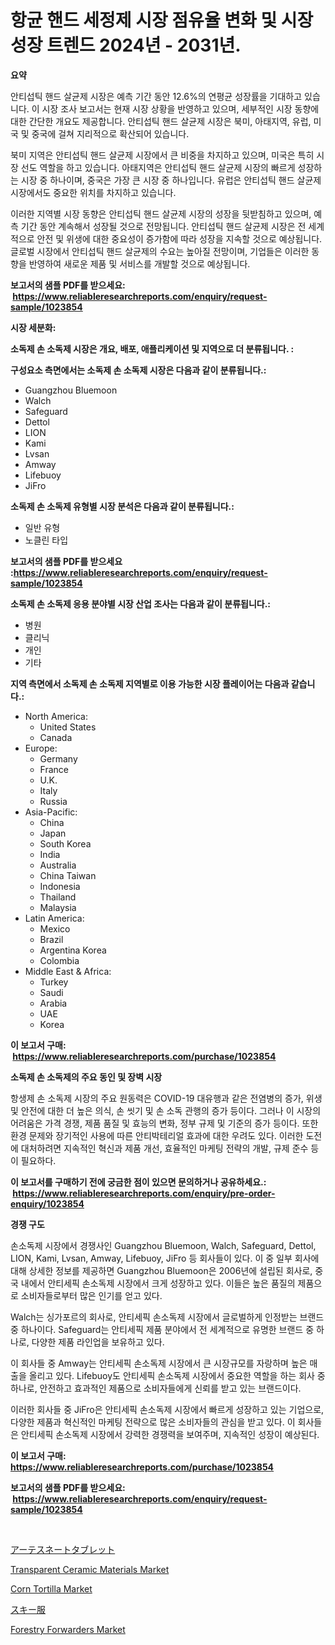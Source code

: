<p><h1>항균 핸드 세정제 시장 점유율 변화 및 시장 성장 트렌드 2024년 - 2031년.</h1></p><p><strong>요약</strong></p>
<p><p>안티섭틱 핸드 살균제 시장은 예측 기간 동안 12.6%의 연평균 성장률을 기대하고 있습니다. 이 시장 조사 보고서는 현재 시장 상황을 반영하고 있으며, 세부적인 시장 동향에 대한 간단한 개요도 제공합니다. 안티섭틱 핸드 살균제 시장은 북미, 아태지역, 유럽, 미국 및 중국에 걸쳐 지리적으로 확산되어 있습니다.</p><p>북미 지역은 안티섭틱 핸드 살균제 시장에서 큰 비중을 차지하고 있으며, 미국은 특히 시장 선도 역할을 하고 있습니다. 아태지역은 안티섭틱 핸드 살균제 시장의 빠르게 성장하는 시장 중 하나이며, 중국은 가장 큰 시장 중 하나입니다. 유럽은 안티섭틱 핸드 살균제 시장에서도 중요한 위치를 차지하고 있습니다.</p><p>이러한 지역별 시장 동향은 안티섭틱 핸드 살균제 시장의 성장을 뒷받침하고 있으며, 예측 기간 동안 계속해서 성장될 것으로 전망됩니다. 안티섭틱 핸드 살균제 시장은 전 세계적으로 안전 및 위생에 대한 중요성이 증가함에 따라 성장을 지속할 것으로 예상됩니다. 글로벌 시장에서 안티섭틱 핸드 살균제의 수요는 높아질 전망이며, 기업들은 이러한 동향을 반영하여 새로운 제품 및 서비스를 개발할 것으로 예상됩니다.</p></p>
<p><strong>보고서의 샘플 PDF를 받으세요: &nbsp;<a href="https://www.reliableresearchreports.com/enquiry/request-sample/1023854">https://www.reliableresearchreports.com/enquiry/request-sample/1023854</a></strong></p>
<p><strong>시장 세분화:</strong></p>
<p><strong> 소독제 손 소독제 시장은 개요, 배포, 애플리케이션 및 지역으로 더 분류됩니다. :</strong></p>
<p><strong>구성요소 측면에서는 소독제 손 소독제 시장은 다음과 같이 분류됩니다.:</strong></p>
<p><ul><li>Guangzhou Bluemoon</li><li>Walch</li><li>Safeguard</li><li>Dettol</li><li>LION</li><li>Kami</li><li>Lvsan</li><li>Amway</li><li>Lifebuoy</li><li>JiFro</li></ul></p>
<p><strong> 소독제 손 소독제 유형별 시장 분석은 다음과 같이 분류됩니다.:</strong></p>
<p><ul><li>일반 유형</li><li>노클린 타입</li></ul></p>
<p><strong>보고서의 샘플 PDF를 받으세요 :<a href="https://www.reliableresearchreports.com/enquiry/request-sample/1023854">https://www.reliableresearchreports.com/enquiry/request-sample/1023854</a></strong></p>
<p><strong> 소독제 손 소독제 응용 분야별 시장 산업 조사는 다음과 같이 분류됩니다.:</strong></p>
<p><ul><li>병원</li><li>클리닉</li><li>개인</li><li>기타</li></ul></p>
<p><strong>지역 측면에서 소독제 손 소독제 지역별로 이용 가능한 시장 플레이어는 다음과 같습니다.:</strong></p>
<p><ul>
    <li>
        North America:
        <ul>
            <li>United States</li>
            <li>Canada</li>
        </ul>
    </li>
    <li>
        Europe:
        <ul>
            <li>Germany</li>
            <li>France</li>
            <li>U.K.</li>
            <li>Italy</li>
            <li>Russia</li>
        </ul>
    </li>
    <li>
        Asia-Pacific:
        <ul>
            <li>China</li>
            <li>Japan</li>
            <li>South Korea</li>
            <li>India</li>
            <li>Australia</li>
            <li>China Taiwan</li>
            <li>Indonesia</li>
            <li>Thailand</li>
            <li>Malaysia</li>
        </ul>
    </li>
    <li>
        Latin America:
        <ul>
            <li>Mexico</li>
            <li>Brazil</li>
            <li>Argentina Korea</li>
            <li>Colombia</li>
        </ul>
    </li>
    <li>
        Middle East & Africa:
        <ul>
            <li>Turkey</li>
            <li>Saudi</li>
            <li>Arabia</li>
            <li>UAE</li>
            <li>Korea</li>
        </ul>
    </li>
    </ul></p>
<p><strong>이 보고서 구매: &nbsp;<a href="https://www.reliableresearchreports.com/purchase/1023854">https://www.reliableresearchreports.com/purchase/1023854</a></strong></p>
<p><strong>소독제 손 소독제의 주요 동인 및 장벽 시장</strong></p>
<p><p>항생제 손 소독제 시장의 주요 원동력은 COVID-19 대유행과 같은 전염병의 증가, 위생 및 안전에 대한 더 높은 의식, 손 씻기 및 손 소독 관행의 증가 등이다. 그러나 이 시장의 어려움은 가격 경쟁, 제품 품질 및 효능의 변화, 정부 규제 및 기준의 증가 등이다. 또한 환경 문제와 장기적인 사용에 따른 안티박테리얼 효과에 대한 우려도 있다. 이러한 도전에 대처하려면 지속적인 혁신과 제품 개선, 효율적인 마케팅 전략의 개발, 규제 준수 등이 필요하다.</p></p>
<p><strong>이 보고서를 구매하기 전에 궁금한 점이 있으면 문의하거나 공유하세요.: &nbsp;<a href="https://www.reliableresearchreports.com/enquiry/pre-order-enquiry/1023854">https://www.reliableresearchreports.com/enquiry/pre-order-enquiry/1023854</a></strong></p>
<p><strong>경쟁 구도</strong></p>
<p><p>손소독제 시장에서 경쟁사인 Guangzhou Bluemoon, Walch, Safeguard, Dettol, LION, Kami, Lvsan, Amway, Lifebuoy, JiFro 등 회사들이 있다. 이 중 일부 회사에 대해 상세한 정보를 제공하면 Guangzhou Bluemoon은 2006년에 설립된 회사로, 중국 내에서 안티세픽 손소독제 시장에서 크게 성장하고 있다. 이들은 높은 품질의 제품으로 소비자들로부터 많은 인기를 얻고 있다.</p><p>Walch는 싱가포르의 회사로, 안티세픽 손소독제 시장에서 글로벌하게 인정받는 브랜드 중 하나이다. Safeguard는 안티세픽 제품 분야에서 전 세계적으로 유명한 브랜드 중 하나로, 다양한 제품 라인업을 보유하고 있다.</p><p>이 회사들 중 Amway는 안티세픽 손소독제 시장에서 큰 시장규모를 자랑하며 높은 매출을 올리고 있다. Lifebuoy도 안티세픽 손소독제 시장에서 중요한 역할을 하는 회사 중 하나로, 안전하고 효과적인 제품으로 소비자들에게 신뢰를 받고 있는 브랜드이다.</p><p>이러한 회사들 중 JiFro은 안티세픽 손소독제 시장에서 빠르게 성장하고 있는 기업으로, 다양한 제품과 혁신적인 마케팅 전략으로 많은 소비자들의 관심을 받고 있다. 이 회사들은 안티세픽 손소독제 시장에서 강력한 경쟁력을 보여주며, 지속적인 성장이 예상된다.</p></p>
<p><strong>이 보고서 구매: &nbsp; <a href="https://www.reliableresearchreports.com/purchase/1023854">https://www.reliableresearchreports.com/purchase/1023854</a></strong></p>
<p><strong>보고서의 샘플 PDF를 받으세요: &nbsp;<a href="https://www.reliableresearchreports.com/enquiry/request-sample/1023854">https://www.reliableresearchreports.com/enquiry/request-sample/1023854</a></strong><strong></strong></p>
<p>&nbsp;</p>
<p><p><a href="https://medium.com/@alliegrater55/%E3%82%A2%E3%83%AB%E3%83%86%E3%82%B5%E3%83%8D%E3%83%BC%E3%83%88%E9%8C%A0%E5%89%A4%E5%B8%82%E5%A0%B4-2031%E5%B9%B4%E3%81%BE%E3%81%A7%E3%81%AE%E3%83%88%E3%83%AC%E3%83%B3%E3%83%89-%E4%BA%88%E6%B8%AC-%E7%AB%B6%E4%BA%89%E5%88%86%E6%9E%90-8c52e6102699">アーテスネートタブレット</a></p><p><a href="https://issuu.com/reportprime-2/docs/transparent-ceramic-materials-market-size-2030.ppt">Transparent Ceramic Materials Market</a></p><p><a href="https://view.publitas.com/reportprime-1/global-corn-tortilla-market-by-types-applications-and-major-players-with-regional-growth-rate-analysis-and-development-situation-from-2024-to-2031/">Corn Tortilla Market</a></p><p><a href="https://medium.com/@elishelacruz56456/%E3%82%B9%E3%82%AD%E3%83%BC%E8%A1%A3%E6%96%99%E5%B8%82%E5%A0%B4-%E5%B8%82%E5%A0%B4cagr-%E5%B8%82%E5%A0%B4%E5%8B%95%E5%90%91-%E3%81%8A%E3%82%88%E3%81%B3%E6%88%90%E9%95%B7%E6%88%A6%E7%95%A5%E3%81%AB%E3%81%A4%E3%81%84%E3%81%A6%E3%81%AE%E6%B4%9E%E5%AF%9F-2f31c4ac8c40">スキー服</a></p><p><a href="https://issuu.com/reportprime-2/docs/forestry-forwarders-market-size-2030.pptx">Forestry Forwarders Market</a></p></p>